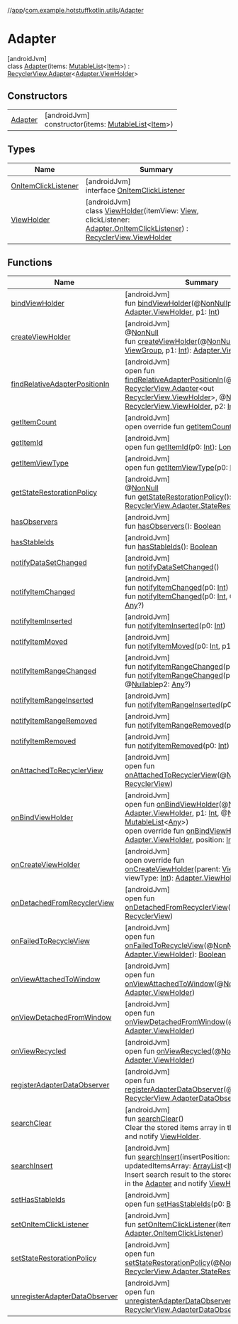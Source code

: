 //[app](../../../index.md)/[com.example.hotstuffkotlin.utils](../index.md)/[Adapter](index.md)

# Adapter

[androidJvm]\
class [Adapter](index.md)(items: [MutableList](https://kotlinlang.org/api/latest/jvm/stdlib/kotlin.collections/-mutable-list/index.html)&lt;[Item](../../com.example.hotstuffkotlin.models/-item/index.md)&gt;) : [RecyclerView.Adapter](https://developer.android.com/reference/kotlin/androidx/recyclerview/widget/RecyclerView.Adapter.html)&lt;[Adapter.ViewHolder](-view-holder/index.md)&gt;

## Constructors

| | |
|---|---|
| [Adapter](-adapter.md) | [androidJvm]<br>constructor(items: [MutableList](https://kotlinlang.org/api/latest/jvm/stdlib/kotlin.collections/-mutable-list/index.html)&lt;[Item](../../com.example.hotstuffkotlin.models/-item/index.md)&gt;) |

## Types

| Name | Summary |
|---|---|
| [OnItemClickListener](-on-item-click-listener/index.md) | [androidJvm]<br>interface [OnItemClickListener](-on-item-click-listener/index.md) |
| [ViewHolder](-view-holder/index.md) | [androidJvm]<br>class [ViewHolder](-view-holder/index.md)(itemView: [View](https://developer.android.com/reference/kotlin/android/view/View.html), clickListener: [Adapter.OnItemClickListener](-on-item-click-listener/index.md)) : [RecyclerView.ViewHolder](https://developer.android.com/reference/kotlin/androidx/recyclerview/widget/RecyclerView.ViewHolder.html) |

## Functions

| Name | Summary |
|---|---|
| [bindViewHolder](index.md#2074940904%2FFunctions%2F-912451524) | [androidJvm]<br>fun [bindViewHolder](index.md#2074940904%2FFunctions%2F-912451524)(@[NonNull](https://developer.android.com/reference/kotlin/androidx/annotation/NonNull.html)p0: [Adapter.ViewHolder](-view-holder/index.md), p1: [Int](https://kotlinlang.org/api/latest/jvm/stdlib/kotlin/-int/index.html)) |
| [createViewHolder](../-onboard-adapter/index.md#1423244545%2FFunctions%2F-912451524) | [androidJvm]<br>@[NonNull](https://developer.android.com/reference/kotlin/androidx/annotation/NonNull.html)<br>fun [createViewHolder](../-onboard-adapter/index.md#1423244545%2FFunctions%2F-912451524)(@[NonNull](https://developer.android.com/reference/kotlin/androidx/annotation/NonNull.html)p0: [ViewGroup](https://developer.android.com/reference/kotlin/android/view/ViewGroup.html), p1: [Int](https://kotlinlang.org/api/latest/jvm/stdlib/kotlin/-int/index.html)): [Adapter.ViewHolder](-view-holder/index.md) |
| [findRelativeAdapterPositionIn](../-onboard-adapter/index.md#-1238180073%2FFunctions%2F-912451524) | [androidJvm]<br>open fun [findRelativeAdapterPositionIn](../-onboard-adapter/index.md#-1238180073%2FFunctions%2F-912451524)(@[NonNull](https://developer.android.com/reference/kotlin/androidx/annotation/NonNull.html)p0: [RecyclerView.Adapter](https://developer.android.com/reference/kotlin/androidx/recyclerview/widget/RecyclerView.Adapter.html)&lt;out [RecyclerView.ViewHolder](https://developer.android.com/reference/kotlin/androidx/recyclerview/widget/RecyclerView.ViewHolder.html)&gt;, @[NonNull](https://developer.android.com/reference/kotlin/androidx/annotation/NonNull.html)p1: [RecyclerView.ViewHolder](https://developer.android.com/reference/kotlin/androidx/recyclerview/widget/RecyclerView.ViewHolder.html), p2: [Int](https://kotlinlang.org/api/latest/jvm/stdlib/kotlin/-int/index.html)): [Int](https://kotlinlang.org/api/latest/jvm/stdlib/kotlin/-int/index.html) |
| [getItemCount](get-item-count.md) | [androidJvm]<br>open override fun [getItemCount](get-item-count.md)(): [Int](https://kotlinlang.org/api/latest/jvm/stdlib/kotlin/-int/index.html) |
| [getItemId](index.md#725914875%2FFunctions%2F-912451524) | [androidJvm]<br>open fun [getItemId](index.md#725914875%2FFunctions%2F-912451524)(p0: [Int](https://kotlinlang.org/api/latest/jvm/stdlib/kotlin/-int/index.html)): [Long](https://kotlinlang.org/api/latest/jvm/stdlib/kotlin/-long/index.html) |
| [getItemViewType](../-onboard-adapter/index.md#714126295%2FFunctions%2F-912451524) | [androidJvm]<br>open fun [getItemViewType](../-onboard-adapter/index.md#714126295%2FFunctions%2F-912451524)(p0: [Int](https://kotlinlang.org/api/latest/jvm/stdlib/kotlin/-int/index.html)): [Int](https://kotlinlang.org/api/latest/jvm/stdlib/kotlin/-int/index.html) |
| [getStateRestorationPolicy](../-onboard-adapter/index.md#1717359980%2FFunctions%2F-912451524) | [androidJvm]<br>@[NonNull](https://developer.android.com/reference/kotlin/androidx/annotation/NonNull.html)<br>fun [getStateRestorationPolicy](../-onboard-adapter/index.md#1717359980%2FFunctions%2F-912451524)(): [RecyclerView.Adapter.StateRestorationPolicy](https://developer.android.com/reference/kotlin/androidx/recyclerview/widget/RecyclerView.Adapter.StateRestorationPolicy.html) |
| [hasObservers](../-onboard-adapter/index.md#1092162006%2FFunctions%2F-912451524) | [androidJvm]<br>fun [hasObservers](../-onboard-adapter/index.md#1092162006%2FFunctions%2F-912451524)(): [Boolean](https://kotlinlang.org/api/latest/jvm/stdlib/kotlin/-boolean/index.html) |
| [hasStableIds](../-onboard-adapter/index.md#16685238%2FFunctions%2F-912451524) | [androidJvm]<br>fun [hasStableIds](../-onboard-adapter/index.md#16685238%2FFunctions%2F-912451524)(): [Boolean](https://kotlinlang.org/api/latest/jvm/stdlib/kotlin/-boolean/index.html) |
| [notifyDataSetChanged](../-onboard-adapter/index.md#-1095556076%2FFunctions%2F-912451524) | [androidJvm]<br>fun [notifyDataSetChanged](../-onboard-adapter/index.md#-1095556076%2FFunctions%2F-912451524)() |
| [notifyItemChanged](../-onboard-adapter/index.md#-1721030169%2FFunctions%2F-912451524) | [androidJvm]<br>fun [notifyItemChanged](../-onboard-adapter/index.md#-1721030169%2FFunctions%2F-912451524)(p0: [Int](https://kotlinlang.org/api/latest/jvm/stdlib/kotlin/-int/index.html))<br>fun [notifyItemChanged](../-onboard-adapter/index.md#748267402%2FFunctions%2F-912451524)(p0: [Int](https://kotlinlang.org/api/latest/jvm/stdlib/kotlin/-int/index.html), @[Nullable](https://developer.android.com/reference/kotlin/androidx/annotation/Nullable.html)p1: [Any](https://kotlinlang.org/api/latest/jvm/stdlib/kotlin/-any/index.html)?) |
| [notifyItemInserted](../-onboard-adapter/index.md#2137269507%2FFunctions%2F-912451524) | [androidJvm]<br>fun [notifyItemInserted](../-onboard-adapter/index.md#2137269507%2FFunctions%2F-912451524)(p0: [Int](https://kotlinlang.org/api/latest/jvm/stdlib/kotlin/-int/index.html)) |
| [notifyItemMoved](../-onboard-adapter/index.md#-1694317867%2FFunctions%2F-912451524) | [androidJvm]<br>fun [notifyItemMoved](../-onboard-adapter/index.md#-1694317867%2FFunctions%2F-912451524)(p0: [Int](https://kotlinlang.org/api/latest/jvm/stdlib/kotlin/-int/index.html), p1: [Int](https://kotlinlang.org/api/latest/jvm/stdlib/kotlin/-int/index.html)) |
| [notifyItemRangeChanged](../-onboard-adapter/index.md#1769183193%2FFunctions%2F-912451524) | [androidJvm]<br>fun [notifyItemRangeChanged](../-onboard-adapter/index.md#1769183193%2FFunctions%2F-912451524)(p0: [Int](https://kotlinlang.org/api/latest/jvm/stdlib/kotlin/-int/index.html), p1: [Int](https://kotlinlang.org/api/latest/jvm/stdlib/kotlin/-int/index.html))<br>fun [notifyItemRangeChanged](../-onboard-adapter/index.md#1916975740%2FFunctions%2F-912451524)(p0: [Int](https://kotlinlang.org/api/latest/jvm/stdlib/kotlin/-int/index.html), p1: [Int](https://kotlinlang.org/api/latest/jvm/stdlib/kotlin/-int/index.html), @[Nullable](https://developer.android.com/reference/kotlin/androidx/annotation/Nullable.html)p2: [Any](https://kotlinlang.org/api/latest/jvm/stdlib/kotlin/-any/index.html)?) |
| [notifyItemRangeInserted](../-onboard-adapter/index.md#-2104748521%2FFunctions%2F-912451524) | [androidJvm]<br>fun [notifyItemRangeInserted](../-onboard-adapter/index.md#-2104748521%2FFunctions%2F-912451524)(p0: [Int](https://kotlinlang.org/api/latest/jvm/stdlib/kotlin/-int/index.html), p1: [Int](https://kotlinlang.org/api/latest/jvm/stdlib/kotlin/-int/index.html)) |
| [notifyItemRangeRemoved](../-onboard-adapter/index.md#999899269%2FFunctions%2F-912451524) | [androidJvm]<br>fun [notifyItemRangeRemoved](../-onboard-adapter/index.md#999899269%2FFunctions%2F-912451524)(p0: [Int](https://kotlinlang.org/api/latest/jvm/stdlib/kotlin/-int/index.html), p1: [Int](https://kotlinlang.org/api/latest/jvm/stdlib/kotlin/-int/index.html)) |
| [notifyItemRemoved](../-onboard-adapter/index.md#-189254469%2FFunctions%2F-912451524) | [androidJvm]<br>fun [notifyItemRemoved](../-onboard-adapter/index.md#-189254469%2FFunctions%2F-912451524)(p0: [Int](https://kotlinlang.org/api/latest/jvm/stdlib/kotlin/-int/index.html)) |
| [onAttachedToRecyclerView](index.md#-1243461790%2FFunctions%2F-912451524) | [androidJvm]<br>open fun [onAttachedToRecyclerView](index.md#-1243461790%2FFunctions%2F-912451524)(@[NonNull](https://developer.android.com/reference/kotlin/androidx/annotation/NonNull.html)p0: [RecyclerView](https://developer.android.com/reference/kotlin/androidx/recyclerview/widget/RecyclerView.html)) |
| [onBindViewHolder](index.md#-427309227%2FFunctions%2F-912451524) | [androidJvm]<br>open fun [onBindViewHolder](index.md#-427309227%2FFunctions%2F-912451524)(@[NonNull](https://developer.android.com/reference/kotlin/androidx/annotation/NonNull.html)p0: [Adapter.ViewHolder](-view-holder/index.md), p1: [Int](https://kotlinlang.org/api/latest/jvm/stdlib/kotlin/-int/index.html), @[NonNull](https://developer.android.com/reference/kotlin/androidx/annotation/NonNull.html)p2: [MutableList](https://kotlinlang.org/api/latest/jvm/stdlib/kotlin.collections/-mutable-list/index.html)&lt;[Any](https://kotlinlang.org/api/latest/jvm/stdlib/kotlin/-any/index.html)&gt;)<br>open override fun [onBindViewHolder](on-bind-view-holder.md)(holder: [Adapter.ViewHolder](-view-holder/index.md), position: [Int](https://kotlinlang.org/api/latest/jvm/stdlib/kotlin/-int/index.html)) |
| [onCreateViewHolder](on-create-view-holder.md) | [androidJvm]<br>open override fun [onCreateViewHolder](on-create-view-holder.md)(parent: [ViewGroup](https://developer.android.com/reference/kotlin/android/view/ViewGroup.html), viewType: [Int](https://kotlinlang.org/api/latest/jvm/stdlib/kotlin/-int/index.html)): [Adapter.ViewHolder](-view-holder/index.md) |
| [onDetachedFromRecyclerView](index.md#-1201433889%2FFunctions%2F-912451524) | [androidJvm]<br>open fun [onDetachedFromRecyclerView](index.md#-1201433889%2FFunctions%2F-912451524)(@[NonNull](https://developer.android.com/reference/kotlin/androidx/annotation/NonNull.html)p0: [RecyclerView](https://developer.android.com/reference/kotlin/androidx/recyclerview/widget/RecyclerView.html)) |
| [onFailedToRecycleView](index.md#1098395520%2FFunctions%2F-912451524) | [androidJvm]<br>open fun [onFailedToRecycleView](index.md#1098395520%2FFunctions%2F-912451524)(@[NonNull](https://developer.android.com/reference/kotlin/androidx/annotation/NonNull.html)p0: [Adapter.ViewHolder](-view-holder/index.md)): [Boolean](https://kotlinlang.org/api/latest/jvm/stdlib/kotlin/-boolean/index.html) |
| [onViewAttachedToWindow](index.md#1580844378%2FFunctions%2F-912451524) | [androidJvm]<br>open fun [onViewAttachedToWindow](index.md#1580844378%2FFunctions%2F-912451524)(@[NonNull](https://developer.android.com/reference/kotlin/androidx/annotation/NonNull.html)p0: [Adapter.ViewHolder](-view-holder/index.md)) |
| [onViewDetachedFromWindow](index.md#304950551%2FFunctions%2F-912451524) | [androidJvm]<br>open fun [onViewDetachedFromWindow](index.md#304950551%2FFunctions%2F-912451524)(@[NonNull](https://developer.android.com/reference/kotlin/androidx/annotation/NonNull.html)p0: [Adapter.ViewHolder](-view-holder/index.md)) |
| [onViewRecycled](index.md#280579708%2FFunctions%2F-912451524) | [androidJvm]<br>open fun [onViewRecycled](index.md#280579708%2FFunctions%2F-912451524)(@[NonNull](https://developer.android.com/reference/kotlin/androidx/annotation/NonNull.html)p0: [Adapter.ViewHolder](-view-holder/index.md)) |
| [registerAdapterDataObserver](../-onboard-adapter/index.md#-149943229%2FFunctions%2F-912451524) | [androidJvm]<br>open fun [registerAdapterDataObserver](../-onboard-adapter/index.md#-149943229%2FFunctions%2F-912451524)(@[NonNull](https://developer.android.com/reference/kotlin/androidx/annotation/NonNull.html)p0: [RecyclerView.AdapterDataObserver](https://developer.android.com/reference/kotlin/androidx/recyclerview/widget/RecyclerView.AdapterDataObserver.html)) |
| [searchClear](search-clear.md) | [androidJvm]<br>fun [searchClear](search-clear.md)()<br>Clear the stored items array in the [Adapter](index.md) and notify [ViewHolder](-view-holder/index.md). |
| [searchInsert](search-insert.md) | [androidJvm]<br>fun [searchInsert](search-insert.md)(insertPosition: [Int](https://kotlinlang.org/api/latest/jvm/stdlib/kotlin/-int/index.html), updatedItemsArray: [ArrayList](https://kotlinlang.org/api/latest/jvm/stdlib/kotlin.collections/-array-list/index.html)&lt;[Item](../../com.example.hotstuffkotlin.models/-item/index.md)&gt;)<br>Insert search result to the stored items array in the [Adapter](index.md) and notify [ViewHolder](-view-holder/index.md). |
| [setHasStableIds](index.md#1991189249%2FFunctions%2F-912451524) | [androidJvm]<br>open fun [setHasStableIds](index.md#1991189249%2FFunctions%2F-912451524)(p0: [Boolean](https://kotlinlang.org/api/latest/jvm/stdlib/kotlin/-boolean/index.html)) |
| [setOnItemClickListener](set-on-item-click-listener.md) | [androidJvm]<br>fun [setOnItemClickListener](set-on-item-click-listener.md)(itemListener: [Adapter.OnItemClickListener](-on-item-click-listener/index.md)) |
| [setStateRestorationPolicy](../-onboard-adapter/index.md#1439711293%2FFunctions%2F-912451524) | [androidJvm]<br>open fun [setStateRestorationPolicy](../-onboard-adapter/index.md#1439711293%2FFunctions%2F-912451524)(@[NonNull](https://developer.android.com/reference/kotlin/androidx/annotation/NonNull.html)p0: [RecyclerView.Adapter.StateRestorationPolicy](https://developer.android.com/reference/kotlin/androidx/recyclerview/widget/RecyclerView.Adapter.StateRestorationPolicy.html)) |
| [unregisterAdapterDataObserver](../-onboard-adapter/index.md#607934410%2FFunctions%2F-912451524) | [androidJvm]<br>open fun [unregisterAdapterDataObserver](../-onboard-adapter/index.md#607934410%2FFunctions%2F-912451524)(@[NonNull](https://developer.android.com/reference/kotlin/androidx/annotation/NonNull.html)p0: [RecyclerView.AdapterDataObserver](https://developer.android.com/reference/kotlin/androidx/recyclerview/widget/RecyclerView.AdapterDataObserver.html)) |
